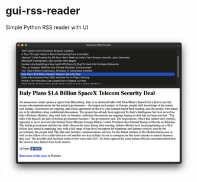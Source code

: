 # gui-rss-reader
Simple Python RSS reader with UI

![Picture of the software](https://raw.githubusercontent.com/Huffiy/gui-rss-reader/refs/heads/main/Screenshot.png)
